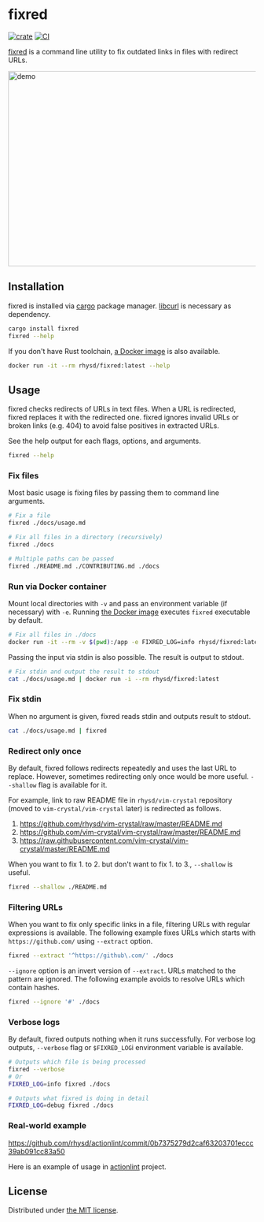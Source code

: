fixred
======
[![crate][crates-io-badge]][crates-io]
[![CI][ci-badge]][ci]

[fixred][repo] is a command line utility to fix outdated links in files with redirect URLs.

<img src="https://github.com/rhysd/ss/raw/master/fixred/main.gif" alt="demo" width="590" height="396" />

## Installation

fixred is installed via [cargo][] package manager. [libcurl][] is necessary as dependency.

```sh
cargo install fixred
fixred --help
```

If you don't have Rust toolchain, [a Docker image][docker] is also available.

```sh
docker run -it --rm rhysd/fixred:latest --help
```

## Usage

fixred checks redirects of URLs in text files. When a URL is redirected, fixred replaces it with the redirected one.
fixred ignores invalid URLs or broken links (e.g. 404) to avoid false positives in extracted URLs.

See the help output for each flags, options, and arguments.

```sh
fixred --help
```

### Fix files

Most basic usage is fixing files by passing them to command line arguments.

```sh
# Fix a file
fixred ./docs/usage.md

# Fix all files in a directory (recursively)
fixred ./docs

# Multiple paths can be passed
fixred ./README.md ./CONTRIBUTING.md ./docs
```

### Run via Docker container

Mount local directories with `-v` and pass an environment variable (if necessary) with `-e`. Running
[the Docker image][docker] executes `fixred` executable by default.

```sh
# Fix all files in ./docs
docker run -it --rm -v $(pwd):/app -e FIXRED_LOG=info rhysd/fixred:latest /app/docs
```

Passing the input via stdin is also possible. The result is output to stdout.

```sh
# Fix stdin and output the result to stdout
cat ./docs/usage.md | docker run -i --rm rhysd/fixred:latest
```

### Fix stdin

When no argument is given, fixred reads stdin and outputs result to stdout.

```sh
cat ./docs/usage.md | fixred
```

### Redirect only once

By default, fixred follows redirects repeatedly and uses the last URL to replace. However, sometimes redirecting only
once would be more useful. `--shallow` flag is available for it.

For example, link to raw README file in `rhysd/vim-crystal` repository (moved to `vim-crystal/vim-crystal` later) is
redirected as follows.

1. https://github.com/rhysd/vim-crystal/raw/master/README.md
2. https://github.com/vim-crystal/vim-crystal/raw/master/README.md
3. https://raw.githubusercontent.com/vim-crystal/vim-crystal/master/README.md

When you want to fix 1. to 2. but don't want to fix 1. to 3., `--shallow` is useful.

```sh
fixred --shallow ./README.md
```

### Filtering URLs

When you want to fix only specific links in a file, filtering URLs with regular expressions is available. The following
example fixes URLs which starts with `https://github.com/` using `--extract` option.

```sh
fixred --extract '^https://github\.com/' ./docs
```

`--ignore` option is an invert version of `--extract`. URLs matched to the pattern are ignored. The following example
avoids to resolve URLs which contain hashes.

```sh
fixred --ignore '#' ./docs
```

### Verbose logs

By default, fixred outputs nothing when it runs successfully. For verbose log outputs, `--verbose` flag or `$FIXRED_LOG`i
environment variable is available.

```sh
# Outputs which file is being processed
fixred --verbose
# Or
FIXRED_LOG=info fixred ./docs

# Outputs what fixred is doing in detail
FIXRED_LOG=debug fixred ./docs
```

### Real-world example

https://github.com/rhysd/actionlint/commit/0b7375279d2caf63203701eccc39ab091cc83a50

Here is an example of usage in [actionlint][] project.

## License

Distributed under [the MIT license](./LICENSE.txt).

[repo]: https://github.com/rhysd/fixred
[cargo]: https://doc.rust-lang.org/cargo/
[libcurl]: https://curl.se/libcurl/
[ci]: https://github.com/rhysd/fixred/actions/workflows/ci.yaml
[ci-badge]: https://github.com/rhysd/fixred/actions/workflows/ci.yaml/badge.svg
[crates-io]: https://crates.io/crates/fixred
[crates-io-badge]: https://img.shields.io/crates/v/fixred.svg
[actionlint]: https://github.com/rhysd/actionlint
[docker]: https://hub.docker.com/r/rhysd/fixred
